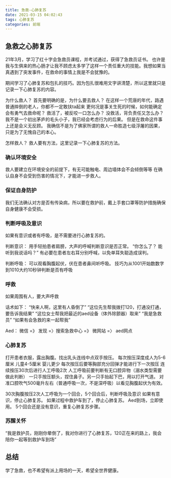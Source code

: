 ```yaml
---
title: 急救-心肺复苏
date: 2021-03-15 04:02:43
tags: 心肺复苏
categories: 前端
---
```

## 急救之心肺复苏

21年3月，学习了红十字会急救员课程，并考试通过，获得了急救员证书。
也许是我与生俱来的热心肠才让我不顾虑太多学了这样一个责任重大的技能。我想如果当真遇到了突发事件，在救命的事情上我是不会犹豫的。

期间学习了心肺复苏和包扎的技巧。因为包扎很难用文字讲清楚，所以这里就只是记录一下心肺复苏的内容。

为什么救人？
首先要明确的是，为什么要去救人？
在这样一个荒唐的年代，路遇普通摔倒的老人，你都不一定敢扶ta起来
更何况是事关生死的时候，如何能确定会有勇气去救命呢？
救活了，被反咬一口怎么办？
没救活，背负责任又怎么办？
我不是一个初出茅庐的毛头小子，我已经会考虑行为的后果。
但是在救命这件事上还是会义无反顾。
我确信不是为了佛家所谓的救人一命胜造七级浮屠的因果，
只是为了无愧自己的本心。

怎样救人？
救人要有方法，这里记录一下心肺复苏的方法。

### 确认环境安全

救人要建立在环境安全的前提下，有无可能触电、周边墙体会不会倾倒等等
在确认自身不会受到伤害的情况下，才能进一步救人。

### 保证自身防护

我们无法确认对方是否有传染病，所以要在救护前，戴上手套口罩等防护措施确保自身健康不会受损。

### 判断呼吸及意识

如果有意识或者有呼吸，是不需要进行心肺复苏的。

判断意识：
用手轻拍患者肩膀，大声的呼喊判断意识是否正常。
“你怎么了？ 能听到我说话吗？”
有必要在患者左右耳分别呼喊，以免单耳失聪造成误判。

判断呼吸：
可以观看胸腹起伏，伏在患者鼻间听呼吸。
技巧为从1001开始数数字到1010大约10秒钟判断是否有呼吸

### 呼救
如果周围有人，要大声呼救

话术如下：
“快来人啊，这里有人昏倒了”
“这位先生帮我拨打120，打通没打通，要告诉我结果”
“这位女士帮我把最近的aed设备（体外除颤器）取来”
“我是急救员”
“如果有会急救的来一起帮我”

Aed： 微信 =》 发现 =〉搜索急救中心 =》 微网站 =〉 aed网点

### 心肺复苏

打开患者衣服，露出胸腹。找出乳头连线中点双手按压。
每次按压深度成人为5-6厘米 儿童4-5厘米 婴儿更少
每次按压后要等胸部充分回弹才能进行下一次按压
连续按压30次后进行人工呼吸2次
人工呼吸前要判断有无口腔异物（溺水类型需要做此判断）
一只手按压额头，捏住鼻子。另一只手抬起下巴，用以打开气道。
对准口腔吹气500毫升左右（普通呼吸一次，不是深呼吸）以看见胸腹起伏为有效。

30次胸腹按压2次人工呼吸为一个回合，5个回合后，判断呼吸及意识
如果有意识，停止心肺复苏。 如果过程中救护车到了，停止心肺复苏。
Aed到场，立即使用。
5个回合还是没有意识，重复心肺复苏步骤。

### 苏醒关怀
“我是救护员，刚刚你晕倒了，我对你进行了心肺复苏，120正在来的路上，我会陪你一起等到救护车到场” 

## 总结
学了急救，也不希望有派上用场的一天，希望全世界健康。
